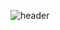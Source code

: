 ![header](https://capsule-render.vercel.app/api?type=Waving&color=0:62a4ff,100:2fecda&fontColor=FFF&height=240&section=header&text=AI한%20BE개발자%20오영주입니다🧑🏻‍💻%20&fontSize=60&animation=fadeIn&fontAlignY=40)
